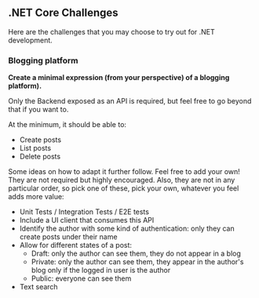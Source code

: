 ## .NET Core Challenges

Here are the challenges that you may choose to try out for .NET development.

### Blogging platform

**Create a minimal expression (from your perspective) of a blogging platform).**

Only the Backend exposed as an API is required, but feel free to go beyond that if you want to.

At the minimum, it should be able to:

- Create posts
- List posts
- Delete posts

Some ideas on how to adapt it further follow. Feel free to add your own! They are not required but highly encouraged. Also, they are not in any particular order, so pick one of these, pick your own, whatever you feel adds more value:

- Unit Tests / Integration Tests / E2E tests
- Include a UI client that consumes this API
- Identify the author with some kind of authentication: only they can create posts under their name
- Allow for different states of a post:
    - Draft: only the author can see them, they do not appear in a blog
    - Private: only the author can see them, they appear in the author's blog only if the logged in user is the author
    - Public: everyone can see them
- Text search
